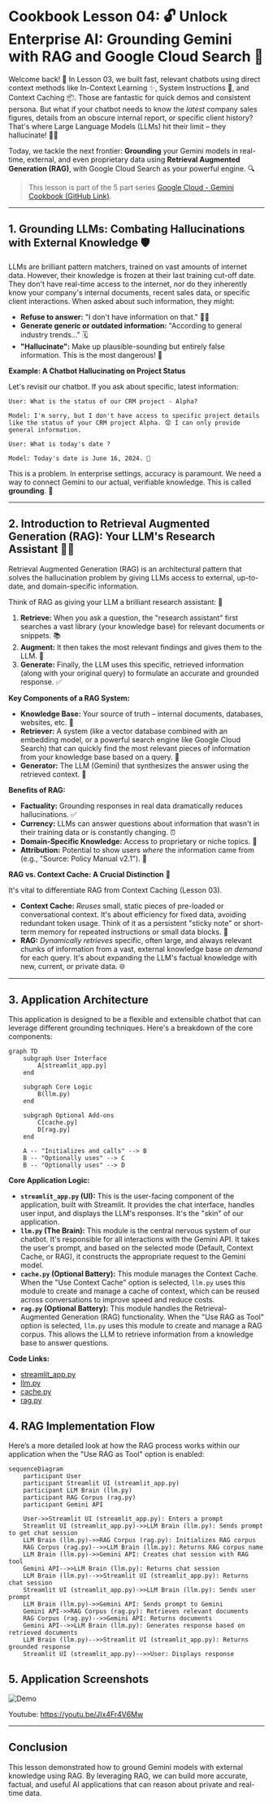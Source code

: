 # Cookbook Lesson 04: 🔓 Unlock Enterprise AI: Grounding Gemini with RAG and Google Cloud Search 🚀

Welcome back! 👋 In Lesson 03, we built fast, relevant chatbots using direct
context methods like In-Context Learning ✨, System Instructions 📜, and Context
Caching 📦. Those are fantastic for quick demos and consistent persona. But what
if your chatbot needs to know the _latest_ company sales figures, details from
an obscure internal report, or specific client history? That's where Large
Language Models (LLMs) hit their limit – they hallucinate! 😵‍💫

Today, we tackle the next frontier: **Grounding** your Gemini models in
real-time, external, and even proprietary data using **Retrieval Augmented
Generation (RAG)**, with Google Cloud Search as your powerful engine. 🔍

> This lesson is part of the 5 part series [Google Cloud - Gemini Cookbook (GitHub Link)](https://github.com/msampathkumar/msampathkumar.github.io/tree/master/docs/google-cloud-gemini-cookbook/).

______________________________________________________________________

## 1. Grounding LLMs: Combating Hallucinations with External Knowledge 🛡️

LLMs are brilliant pattern matchers, trained on vast amounts of internet data.
However, their knowledge is frozen at their last training cut-off date. They
don't have real-time access to the internet, nor do they inherently know your
company's internal documents, recent sales data, or specific client
interactions. When asked about such information, they might:

- **Refuse to answer:** "I don't have information on that." 🤷‍♀️
- **Generate generic or outdated information:** "According to general industry
  trends..." 🗓️
- **"Hallucinate":** Make up plausible-sounding but entirely false information.
  This is the most dangerous! 🚨

**Example: A Chatbot Hallucinating on Project Status**

Let's revisit our chatbot. If you ask about specific, latest information:

```
User: What is the status of our CRM project - Alpha?

Model: I'm sorry, but I don't have access to specific project details like the status of your CRM project Alpha. 😟 I can only provide general information.

User: What is today's date ?

Model: Today's date is June 16, 2024. 📅
```

This is a problem. In enterprise settings, accuracy is paramount. We need a way
to connect Gemini to our actual, verifiable knowledge. This is called
**grounding**. 🌱

______________________________________________________________________

## 2. Introduction to Retrieval Augmented Generation (RAG): Your LLM's Research Assistant 🧑‍🎓

Retrieval Augmented Generation (RAG) is an architectural pattern that solves
the hallucination problem by giving LLMs access to external, up-to-date, and
domain-specific information.

Think of RAG as giving your LLM a brilliant research assistant: 🧐

1. **Retrieve:** When you ask a question, the "research assistant" first
   searches a vast library (your knowledge base) for relevant documents or
   snippets. 📚
1. **Augment:** It then takes the most relevant findings and gives them to the
   LLM. 🧩
1. **Generate:** Finally, the LLM uses this specific, retrieved information
   (along with your original query) to formulate an accurate and grounded
   response. ✅

**Key Components of a RAG System:**

- **Knowledge Base:** Your source of truth – internal documents, databases,
  websites, etc. 📁
- **Retriever:** A system (like a vector database combined with an embedding
  model, or a powerful search engine like Google Cloud Search) that can quickly
  find the most relevant pieces of information from your knowledge base based
  on a query. 🔎
- **Generator:** The LLM (Gemini) that synthesizes the answer using the
  retrieved context. 🧠

**Benefits of RAG:**

- **Factuality:** Grounding responses in real data dramatically reduces
  hallucinations. ✅
- **Currency:** LLMs can answer questions about information that wasn't in
  their training data or is constantly changing. ⏰
- **Domain-Specific Knowledge:** Access to proprietary or niche topics. 💼
- **Attribution:** Potential to show users _where_ the information came from
  (e.g., "Source: Policy Manual v2.1"). 🔗

**RAG vs. Context Cache: A Crucial Distinction** 🚨

It's vital to differentiate RAG from Context Caching (Lesson 03).

- **Context Cache:** _Reuses_ small, static pieces of pre-loaded or
  conversational context. It's about efficiency for fixed data, avoiding
  redundant token usage. Think of it as a persistent "sticky note" or
  short-term memory for repeated instructions or small data blocks. 📝
- **RAG:** _Dynamically retrieves_ specific, often large, and always relevant
  chunks of information from a vast, external knowledge base _on demand_ for
  each query. It's about expanding the LLM's factual knowledge with new,
  current, or private data. 🌐

______________________________________________________________________

## 3. Application Architecture

This application is designed to be a flexible and extensible chatbot that can
leverage different grounding techniques. Here's a breakdown of the core
components:

```mermaid
graph TD
    subgraph User Interface
        A[streamlit_app.py]
    end

    subgraph Core Logic
        B(llm.py)
    end

    subgraph Optional Add-ons
        C[cache.py]
        D[rag.py]
    end

    A -- "Initializes and calls" --> B
    B -- "Optionally uses" --> C
    B -- "Optionally uses" --> D
```

**Core Application Logic:**

- **`streamlit_app.py` (UI):** This is the user-facing component of the
  application, built with Streamlit. It provides the chat interface, handles
  user input, and displays the LLM's responses. It's the "skin" of our
  application.
- **`llm.py` (The Brain):** This module is the central nervous system of our
  chatbot. It's responsible for all interactions with the Gemini API. It takes
  the user's prompt, and based on the selected mode (Default, Context Cache, or
  RAG), it constructs the appropriate request to the Gemini model.
- **`cache.py` (Optional Battery):** This module manages the Context Cache.
  When the "Use Context Cache" option is selected, `llm.py` uses this module to
  create and manage a cache of context, which can be reused across
  conversations to improve speed and reduce costs.
- **`rag.py` (Optional Battery):** This module handles the Retrieval-Augmented
  Generation (RAG) functionality. When the "Use RAG as Tool" option is
  selected, `llm.py` uses this module to create and manage a RAG corpus. This
  allows the LLM to retrieve information from a knowledge base to answer
  questions.

**Code Links:**

- [streamlit_app.py](https://github.com/msampathkumar/msampathkumar.github.io/tree/master/docs/google-cloud-gemini-cookbook/lesson-04/streamlit_app.py)
- [llm.py](https://github.com/msampathkumar/msampathkumar.github.io/tree/master/docs/google-cloud-gemini-cookbook/lesson-04/llm.py)
- [cache.py](https://github.com/msampathkumar/msampathkumar.github.io/tree/master/docs/google-cloud-gemini-cookbook/lesson-04/cache.py)
- [rag.py](https://github.com/msampathkumar/msampathkumar.github.io/tree/master/docs/google-cloud-gemini-cookbook/lesson-04/rag.py)

## 4. RAG Implementation Flow

Here’s a more detailed look at how the RAG process works within our application
when the "Use RAG as Tool" option is enabled:

```mermaid
sequenceDiagram
    participant User
    participant Streamlit UI (streamlit_app.py)
    participant LLM Brain (llm.py)
    participant RAG Corpus (rag.py)
    participant Gemini API

    User->>Streamlit UI (streamlit_app.py): Enters a prompt
    Streamlit UI (streamlit_app.py)->>LLM Brain (llm.py): Sends prompt to get chat session
    LLM Brain (llm.py)->>RAG Corpus (rag.py): Initializes RAG corpus
    RAG Corpus (rag.py)-->>LLM Brain (llm.py): Returns RAG corpus name
    LLM Brain (llm.py)->>Gemini API: Creates chat session with RAG tool
    Gemini API-->>LLM Brain (llm.py): Returns chat session
    LLM Brain (llm.py)-->>Streamlit UI (streamlit_app.py): Returns chat session
    Streamlit UI (streamlit_app.py)->>LLM Brain (llm.py): Sends user prompt
    LLM Brain (llm.py)->>Gemini API: Sends prompt to Gemini
    Gemini API->>RAG Corpus (rag.py): Retrieves relevant documents
    RAG Corpus (rag.py)-->>Gemini API: Returns documents
    Gemini API-->>LLM Brain (llm.py): Generates response based on retrieved documents
    LLM Brain (llm.py)-->>Streamlit UI (streamlit_app.py): Returns grounded response
    Streamlit UI (streamlit_app.py)-->>User: Displays response
```

## 5. Application Screenshots

![Demo](./cli-demo.gif)

Youtube: https://youtu.be/JIx4Fr4V6Mw

______________________________________________________________________

## Conclusion

This lesson demonstrated how to ground Gemini models with external knowledge
using RAG. By leveraging RAG, we can build more accurate, factual, and useful
AI applications that can reason about private and real-time data.
